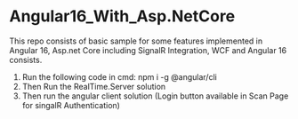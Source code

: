 # Angular16_With_Asp.NetCore
This repo consists of basic sample for some features implemented in Angular 16, Asp.net Core including SignalR Integration, WCF and Angular 16 consists.

1. Run the following code in cmd: npm i -g @angular/cli
2. Then Run the RealTime.Server solution
3. Then run the angular client solution (Login button available in Scan Page for singalR Authentication)
